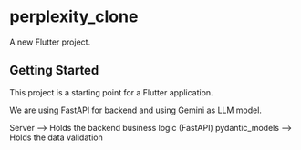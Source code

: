 # perplexity_clone

A new Flutter project.

## Getting Started

This project is a starting point for a Flutter application.

We are using FastAPI for backend and using Gemini as LLM model.


Server --> Holds the backend business logic (FastAPI)
pydantic_models --> Holds the data validation
